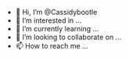 - 👋 Hi, I’m @Cassidybootle
- 👀 I’m interested in ...
- 🌱 I’m currently learning ...
- 💞️ I’m looking to collaborate on ...
- 📫 How to reach me ...

<!---
Cassidybootle/Cassidybootle is a ✨ special ✨ repository because its `README.md` (this file) appears on your GitHub profile.
You can click the Preview link to take a look at your changes.
--->
